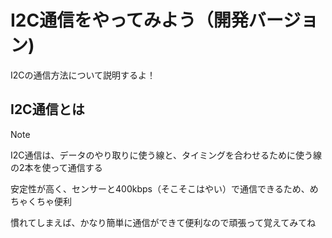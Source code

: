 # I2C通信をやってみよう（開発バージョン)

I2Cの通信方法について説明するよ！

## I2C通信とは

> [!NOTE] 
>
> I2C通信は、データのやり取りに使う線と、タイミングを合わせるために使う線の2本を使って通信する
> 
> 安定性が高く、センサーと400kbps（そこそこはやい）で通信できるため、めちゃくちゃ便利
>
> 慣れてしまえば、かなり簡単に通信ができて便利なので頑張って覚えてみてね



